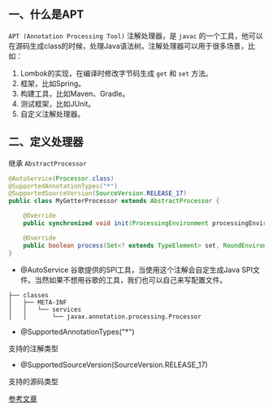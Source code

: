 ## 一、什么是APT

`APT (Annotation Processing Tool)` 注解处理器，是 `javac` 的一个工具，他可以在源码生成class的时候，处理Java语法树。注解处理器可以用于很多场景，比如：

1. Lombok的实现，在编译时修改字节码生成 `get` 和 `set` 方法。
2. 框架，比如Spring。
3. 构建工具，比如Maven、Gradle。
4. 测试框架，比如JUnit。
5. 自定义注解处理器。


## 二、定义处理器

继承 `AbstractProcessor`

```java 
@AutoService(Processor.class)
@SupportedAnnotationTypes("*")
@SupportedSourceVersion(SourceVersion.RELEASE_17)
public class MyGetterProcessor extends AbstractProcessor {

    @Override
    public synchronized void init(ProcessingEnvironment processingEnvironment) {}

    @Override
    public boolean process(Set<? extends TypeElement> set, RoundEnvironment roundEnv) {}
}
```

- @AutoService 谷歌提供的SPI工具，当使用这个注解会自定生成Java SPI文件。当然如果不想用谷歌的工具，我们也可以自己来写配置文件。

``` 
├── classes
│   ├── META-INF
│   │   └── services
│   │       └── javax.annotation.processing.Processor
```

- @SupportedAnnotationTypes("*")

支持的注解类型

- @SupportedSourceVersion(SourceVersion.RELEASE_17)

支持的源码类型


[参考文章](https://www.cnblogs.com/javastack/p/15386924.html)
